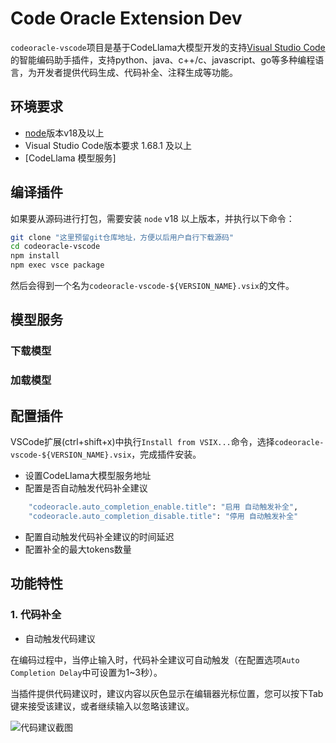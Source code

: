 # Code Oracle Extension Dev

`codeoracle-vscode`项目是基于CodeLlama大模型开发的支持[Visual Studio Code](https://code.visualstudio.com/Download)的智能编码助手插件，支持python、java、c++/c、javascript、go等多种编程语言，为开发者提供代码生成、代码补全、注释生成等功能。

## 环境要求

- [node](https://nodejs.org/en)版本v18及以上
- Visual Studio Code版本要求 1.68.1 及以上
- [CodeLlama 模型服务]

## 编译插件

如果要从源码进行打包，需要安装 `node` v18 以上版本，并执行以下命令：

```zsh
git clone "这里预留git仓库地址，方便以后用户自行下载源码"
cd codeoracle-vscode
npm install
npm exec vsce package
```

然后会得到一个名为`codeoracle-vscode-${VERSION_NAME}.vsix`的文件。

##  模型服务


### 下载模型


### 加载模型


## 配置插件

VSCode扩展(ctrl+shift+x)中执行`Install from VSIX...`命令，选择`codeoracle-vscode-${VERSION_NAME}.vsix`，完成插件安装。

- 设置CodeLlama大模型服务地址
- 配置是否自动触发代码补全建议
```zsh
    "codeoracle.auto_completion_enable.title": "启用 自动触发补全",
    "codeoracle.auto_completion_disable.title": "停用 自动触发补全"
```
- 配置自动触发代码补全建议的时间延迟
- 配置补全的最大tokens数量


## 功能特性

### 1. 代码补全

- 自动触发代码建议

在编码过程中，当停止输入时，代码补全建议可自动触发（在配置选项`Auto Completion Delay`中可设置为1~3秒）。

当插件提供代码建议时，建议内容以灰色显示在编辑器光标位置，您可以按下Tab键来接受该建议，或者继续输入以忽略该建议。

![代码建议截图](https://github.com/orienlink/codeoracle-vscode/blob/master/assets/readme/code_generation.png)
